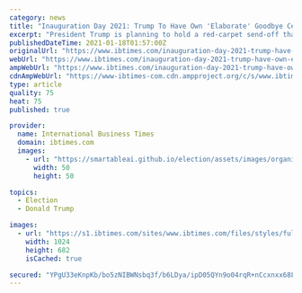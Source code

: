 ```yaml
---
category: news
title: "Inauguration Day 2021: Trump To Have Own 'Elaborate' Goodbye Ceremony"
excerpt: "President Trump is planning to hold a red-carpet send-off that would include a military band, a flypast by Air Force jets and a 21-gun salute on Jan. 20."
publishedDateTime: 2021-01-18T01:57:00Z
originalUrl: "https://www.ibtimes.com/inauguration-day-2021-trump-have-own-elaborate-goodbye-ceremony-3124362"
webUrl: "https://www.ibtimes.com/inauguration-day-2021-trump-have-own-elaborate-goodbye-ceremony-3124362"
ampWebUrl: "https://www.ibtimes.com/inauguration-day-2021-trump-have-own-elaborate-goodbye-ceremony-3124362?amp=1"
cdnAmpWebUrl: "https://www-ibtimes-com.cdn.ampproject.org/c/s/www.ibtimes.com/inauguration-day-2021-trump-have-own-elaborate-goodbye-ceremony-3124362?amp=1"
type: article
quality: 75
heat: 75
published: true

provider:
  name: International Business Times
  domain: ibtimes.com
  images:
    - url: "https://smartableai.github.io/election/assets/images/organizations/ibtimes.com-50x50.jpg"
      width: 50
      height: 50

topics:
  - Election
  - Donald Trump

images:
  - url: "https://s1.ibtimes.com/sites/www.ibtimes.com/files/styles/full/public/2021/01/17/us-president-donald-trump-said-he-could-fix.jpg"
    width: 1024
    height: 682
    isCached: true

secured: "YPgU33eKnpKb/bo5zNIBWNsbq3f/b6LDya/ipD05QYn9o04rqR+nCcxnxx68LV+HrnE49YOF+INR19tQ+sQLOtwfp6xwc6W/jJNXbl9WNBuWGf8mFTShm8NCYSs9x+WY+8tJuX9p4DdVfkPlO4LYcmJEHAkInp6Fp8G30KWVPzT7jkgrcC5Zx0wI1nRp864+AtpjWDP9BsLWEPTSqMVsUG+/hNGK4ZZYWR5Eb40iErWcH0UZgPMeDOCjOOoVTOEVhhYdzujgaaZytjhtCnL8+okj/Jvq2/Wi8YfRYtHCeMHr/prrvffj3nrJj6QOYA6BU6+eKaESI+vLh365pjmV5vk0TZoHt1+C4C5fXCe9g5U=;wv2qP4oJF+pSU4NAXPNqaw=="
---
```


